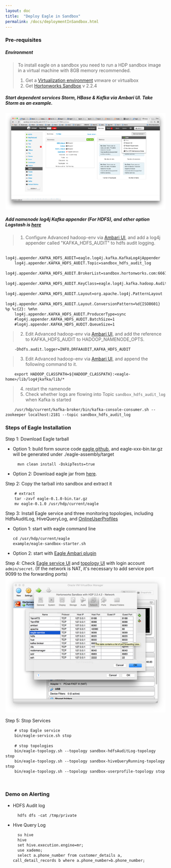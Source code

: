 ```yaml
---
layout: doc
title:  "Deploy Eagle in Sandbox"
permalink: /docs/deploymentInSandbox.html
---
```



### Pre-requisites

##### Environment
> To install eagle on a sandbox you need to run a HDP sandbox image in a virtual machine with 8GB memory recommended.
>
> 1. Get a [Virtualization environment](http://hortonworks.com/products/hortonworks-sandbox/#install) vmware or virtualbox 
> 2. Get [Hortonworks Sandbox](http://hortonworks.com/products/hortonworks-sandbox/#install) v 2.2.4

##### Start dependent services Storm, HBase & Kafka via Ambari UI. Take Storm as an example.
![Restart Services](/images/docs/startStorm.png "Services")

##### Add namenode log4j Kafka appender (For HDFS), and other option Logstash is [here](/docs/importHDFSAuditLog.html)
>
> 1. Configure Advanced hadoop-env via [Ambari UI](http://localhost:8080/#/main/services/HDFS/configs), and add a log4j appender called "KAFKA_HDFS_AUDIT" to hdfs audit logging.
>
        log4j.appender.KAFKA_HDFS_AUDIT=eagle.log4j.kafka.KafkaLog4jAppender
        log4j.appender.KAFKA_HDFS_AUDIT.Topic=sandbox_hdfs_audit_log
        log4j.appender.KAFKA_HDFS_AUDIT.BrokerList=sandbox.hortonworks.com:6667
        log4j.appender.KAFKA_HDFS_AUDIT.KeyClass=eagle.log4j.kafka.hadoop.AuditLogKeyer
        log4j.appender.KAFKA_HDFS_AUDIT.Layout=org.apache.log4j.PatternLayout
        log4j.appender.KAFKA_HDFS_AUDIT.Layout.ConversionPattern=%d{ISO8601} %p %c{2}: %m%n
        log4j.appender.KAFKA_HDFS_AUDIT.ProducerType=sync
        #log4j.appender.KAFKA_HDFS_AUDIT.BatchSize=1
        #log4j.appender.KAFKA_HDFS_AUDIT.QueueSize=1
> 2. Edit Advanced hadoop-env via [Ambari UI](http://localhost:8080/#/main/services/HDFS/configs), and add the reference to KAFKA_HDFS_AUDIT to HADOOP_NAMENODE_OPTS.
>
        -Dhdfs.audit.logger=INFO,DRFAAUDIT,KAFKA_HDFS_AUDIT
> 3. Edit Advanced hadoop-env via [Ambari UI](http://localhost:8080/#/main/services/HDFS/configs), and append the following command to it.
>
        export HADOOP_CLASSPATH=${HADOOP_CLASSPATH}:<eagle-home>/lib/log4jkafka/lib/*
> 4. restart the namenode
> 5. Check whether logs are flowing into Topic `sandbox_hdfs_audit_log` when Kafka is started
>
        /usr/hdp/current/kafka-broker/bin/kafka-console-consumer.sh --zookeeper localhost:2181 --topic sandbox_hdfs_audit_log


### Steps of Eagle Installation

Step 1: Download Eagle tarball

* Option 1: build form source code [eagle github](https://github.xyz.com/eagle/eagle/tree/release1.0), and eagle-xxx-bin.tar.gz will be generated under ./eagle-assembly/target

        mvn clean install -DskipTests=true

* Option 2: Download eagle jar from [here](http://xyz.com).

Step 2: Copy the tarball into sandbox and extract it

        # extract
        tar -zxvf eagle-0.1.0-bin.tar.gz
        mv eagle-0.1.0 /usr/hdp/current/eagle

Step 3: Install Eagle service and three monitoring topologies, including HdfsAuditLog, HiveQueryLog, and [OnlineUserProfiles](/docs/onlineUserProfiles.html)

* Option 1: start with eagle command line

      cd /usr/hdp/current/eagle
      example/eagle-sandbox-starter.sh

* Option 2: start with [Eagle Ambari plugin](/docs/ambariPluginInstall.html)

Step 4: Check [Eagle service UI](http://sandbox.hortonworks.com:9099/eagle-service) and [topology UI](http://sandbox.hortonworks.com:8744) with login account `admin/secret`.
(If the network is NAT, it's necessary to add service port 9099 to the forwarding ports)
![Forwarding Port](/images/docs/eagleService.png)

Step 5: Stop Services

        # stop Eagle service
        bin/eagle-service.sh stop

        # stop topologies
        bin/eagle-topology.sh --topology sandbox-hdfsAuditLog-topology stop
        bin/eagle-topology.sh --topology sandbox-hiveQueryRunning-topology stop
        bin/eagle-topology.sh --topology sandbox-userprofile-topology stop

<br />

### Demo on Alerting

* HDFS Audit log

        hdfs dfs -cat /tmp/private

* Hive Query Log

        su hive
        hive
        set hive.execution.engine=mr;
        use xademo;
        select a.phone_number from customer_details a, call_detail_records b where a.phone_number=b.phone_number;


